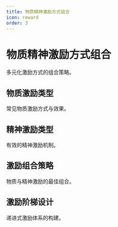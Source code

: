 ```yaml
---
title: 物质精神激励方式组合
icon: reward
order: 3
---
```


# 物质精神激励方式组合

多元化激励方式的组合策略。

## 物质激励类型

常见物质激励方式与效果。

## 精神激励类型

有效的精神激励机制。

## 激励组合策略

物质与精神激励的最佳组合。

## 激励阶梯设计

递进式激励体系的构建。

